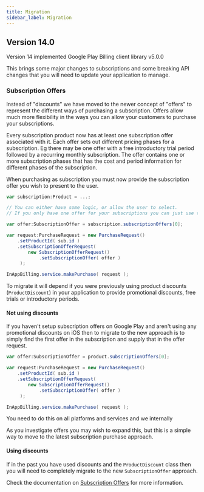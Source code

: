 ```yaml
---
title: Migration
sidebar_label: Migration
---
```


## Version 14.0

Version 14 implemented Google Play Billing client library v5.0.0

This brings some major changes to subscriptions and some breaking API changes that you will need to update your application to manage.


### Subscription Offers

Instead of "discounts" we have moved to the newer concept of "offers" to represent the different ways of purchasing a subscription. Offers allow much more flexibility in the ways you can allow your customers to purchase your subscriptions.

Every subscription product now has at least one subscription offer associated with it. Each offer sets out different pricing phases for a subscription. Eg there may be one offer with a free introductory trial period followed by a recurring monthly subscription. The offer contains one or more subscription phases that has the cost and period information for different phases of the subscription. 

When purchasing as subscription you must now provide the subscription offer you wish to present to the user. 

```actionscript
var subscription:Product = ...;

// You can either have some logic, or allow the user to select. 
// If you only have one offer for your subscriptions you can just use the first available  

var offer:SubscriptionOffer = subscription.subscriptionOffers[0];

var request:PurchaseRequest = new PurchaseRequest()
    .setProductId( sub.id )
    .setSubscriptionOfferRequest( 
        new SubscriptionOfferRequest()
            .setSubscriptionOffer( offer )
     );

InAppBilling.service.makePurchase( request );
```

To migrate it will depend if you were previously using product discounts (`ProductDiscount`) in your application to provide promotional discounts, free trials or introductory periods.


#### Not using discounts

If you haven't setup subscription offers on Google Play and aren't using any promotional discounts on iOS then to migrate to the new approach is to simply find the first offer in the subscription and supply that in the offer request.

```actionscript
var offer:SubscriptionOffer = product.subscriptionOffers[0];

var request:PurchaseRequest = new PurchaseRequest()
    .setProductId( sub.id )
    .setSubscriptionOfferRequest( 
        new SubscriptionOfferRequest()
            .setSubscriptionOffer( offer )
     );

InAppBilling.service.makePurchase( request );
```

You need to do this on all platforms and services and we internally 

As you investigate offers you may wish to expand this, but this is a simple way to move to the latest subscription purchase approach.


#### Using discounts

If in the past you have used discounts and the `ProductDiscount` class then you will need to completely migrate to the new `SubscriptionOffer` approach.

Check the documentation on [Subscription Offers](subscription-offers.md) for more information.



